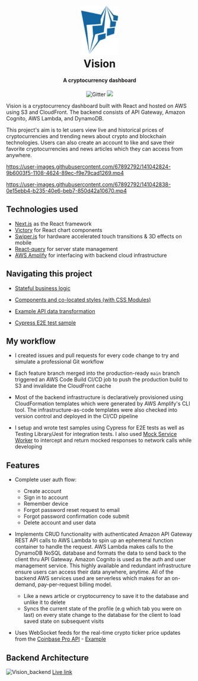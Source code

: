 <h1 align="center">
  <br>
  <a href="https://master.d2ad3ugmq3rllx.amplifyapp.com/"><img src="https://raw.githubusercontent.com/hasibhassan/vision/master/public/logo.svg" alt="Vision logo" width="100"></a>
  <br>
  Vision
  <br>
</h1>

<h4 align="center">A cryptocurrency dashboard</h4>

<p align="center">
  <a>
    <img src="https://img.shields.io/badge/license-MIT-blue.svg"
         alt="Gitter">
  </a>
  <a href="https://master.d2ad3ugmq3rllx.amplifyapp.com"><img src="https://img.shields.io/badge/Demo-online-brightgreen"></a>
</p>

Vision is a cryptocurrency dashboard built with React and hosted on AWS using S3 and CloudFront. The backend consists of API Gateway, Amazon Cognito, AWS Lambda, and DynamoDB.

This project's aim is to let users view live and historical prices of cryptocurrencies and trending news about crypto and blockchain technologies. Users can also create an account to like and save their favorite cryptocurrencies and news articles which they can access from anywhere.

https://user-images.githubusercontent.com/67892792/141042824-9b6003f5-1108-4624-89ec-f9e79cad1269.mp4

https://user-images.githubusercontent.com/67892792/141042838-0e15ebb4-b235-40e6-beb7-850d42a10670.mp4

## Technologies used

- [Next.js](https://github.com/vercel/next.js/) as the React framework
- [Victory](https://github.com/FormidableLabs/victory) for React chart components
- [Swiper.js](https://github.com/nolimits4web/swiper) for hardware accelerated touch transitions & 3D effects on mobile
- [React-query](https://github.com/tannerlinsley/react-query) for server state management
- [AWS Amplify](https://github.com/aws-amplify/amplify-js) for interfacing with backend cloud infrastructure

## Navigating this project

- [Stateful business logic](./utils/Context)
- [Components and co-located styles (with CSS Modules)](./components)

- [Example API data transformation](./components/sections/Home/CryptoCardBase.js)

- [Cypress E2E test sample](./cypress/integration/test.spec.js)

## My workflow

- I created issues and pull requests for every code change to try and simulate a professional Git workflow

- Each feature branch merged into the production-ready `main` branch triggered an AWS Code Build CI/CD job to push the production build to S3 and invalidate the CloudFront cache

- Most of the backend infrastructure is declaratively provisioned using CloudFormation templates which were generated by AWS Amplify's CLI tool. The infrastructure-as-code templates were also checked into version control and deployed in the CI/CD pipeline

- I setup and wrote test samples using Cypress for E2E tests as well as Testing Library/Jest for integration tests. I also used [Mock Service Worker](https://github.com/mswjs/msw) to intercept and return mocked responses to network calls while developing

## Features

- Complete user auth flow:

  - Create account
  - Sign in to account
  - Remember device
  - Forgot password reset request to email
  - Forgot password confirmation code submit
  - Delete account and user data

- Implements CRUD functionality with authenticated Amazon API Gateway REST API calls to AWS Lambda to spin up an ephemeral function container to handle the request. AWS Lambda makes calls to the DynamoDB NoSQL database and formats the data to send back to the client thru API Gateway. Amazon Cognito is used as the auth and user management service. This highly available and redundant infrastructure ensure users can access their data anywhere, anytime. All of the backend AWS services used are serverless which makes for an on-demand, pay-per-request billing model.

  - Like a news article or cryptocurrency to save it to the database and unlike it to delete
  - Syncs the current state of the profile (e.g which tab you were on last) on every state change to the database for the client to load saved state on subsequent visits

- Uses WebSocket feeds for the real-time crypto ticker price updates from the [Coinbase Pro API](https://docs.cloud.coinbase.com/exchange/docs/overview) - [Example](./components/layouts/LiveChartPage.js)

## Backend Architecture

![Vision_backend](https://user-images.githubusercontent.com/67892792/141128065-8aaa0d05-31d2-497f-9f12-117934a27286.png)
[Live link](https://lucid.app/documents/view/b8302259-4f8a-4bb4-b2e0-55d26e69322d)
